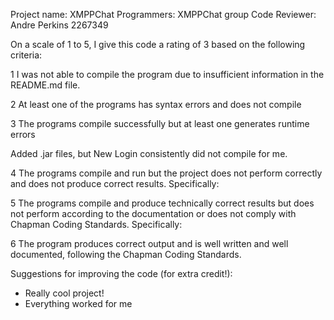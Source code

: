 Project name: XMPPChat
Programmers: XMPPChat group
Code Reviewer: Andre Perkins 2267349

On a scale of 1 to 5, I give this code a rating of 3 based on the following criteria:

1  I was not able to compile the program due to insufficient information in the README.md file.

2  At least one of the programs has syntax errors and does not compile

3  The programs compile successfully but at least one generates runtime errors

Added .jar files, but New Login consistently did not compile for me.

4  The programs compile and run but the project does not perform correctly and does not produce correct results.
Specifically:

5  The programs compile and produce technically correct results but does not perform according to the documentation or does not comply with Chapman Coding Standards.
Specifically:

6  The program produces correct output and is well written and well documented, following the Chapman Coding Standards.

Suggestions for improving the code (for extra credit!):
  * Really cool project!
  * Everything worked for me
